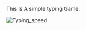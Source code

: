 This Is A simple typing Game.


![Typing_speed](https://github.com/ShrutiiChavan/Typing-Speed_game/assets/153729013/0d7ff61b-3358-4693-884a-e439afaeed9b)
